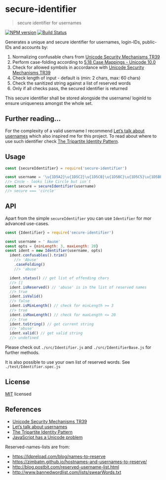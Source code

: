 # secure-identifier

> secure identifier for usernames

[![NPM version](https://badge.fury.io/js/secure-identifier.svg)](https://www.npmjs.com/package/secure-identifier/)
[![Build Status](https://secure.travis-ci.org/commenthol/secure-identifier.svg?branch=master)](https://travis-ci.org/commenthol/secure-identifier)

Generates a unique and secure identifier for usernames, login-IDs, public-IDs and accounts by:

1. Normalizing confusable chars from [Unicode Security Mechanisms TR39][]
2. Perform case-folding according to [5.18 Case Mappings - Unicode 10.0](http://www.unicode.org/versions/Unicode10.0.0/ch05.pdf)
3. Check for allowed symbols in accordance with [Unicode Security Mechanisms TR39][]
4. Check length of input - default is (min: 2 chars, max: 60 chars)
5. Check the sanitized string against a list of reserved words
6. Only if all checks pass, the secured identifier is returned

This secure identifier shall be stored alongside the username/ loginId to ensure uniqueness amongst the whole set.

## Further reading...

For the complexity of a valid username I recommend [Let’s talk about usernames][] which also inspired me for this project.
To read about where to use such identifier check [The Tripartite Identity Pattern][].

## Usage

```js
const {secureIdentifier} = require('secure-identifier')

const username = '\u{1D5A2}\u{1D5C2}\u{1D5CB}\u{1D5BC}\u{1D5C5}\u{1D5BE}'
//> 𝖢𝗂𝗋𝖼𝗅𝖾 - looks like Circle but isn`t
const secure = secureIdentifier(username)
//> secure === 'circle'
```

## API

Apart from the simple `secureIdentifier` you can use `Identifier` for mor advanced use-cases.

```js
const {Identifier} = require('secure-identifier')

const username = ' Аᖯ𝗎𝗌е'
const opts = {minLength: 3, maxLength: 20}
const ident = new Identifier(username, opts)
  ident.confusables().trim()
    //> 'Abuse'
    .caseFolding()
    //> 'abuse'

  ident.status() // get list of offending chars
  //> []
  ident.isReserved() // 'abuse' is in the list of reserved names
  //> true
  ident.isValid()
  //> false
  ident.isMinLength() // check for minLength >= 3
  //> true
  ident.isMaxLength() // check for maxLength <= 20
  //> true
  ident.toString() // get current string
  //> 'abuse'
  ident.valid() // get valid string
  //> undefined
```

Please check out `./src/Identifier.js` and `./src/IdentifierBase.js` for further methods.

It is also possible to use your own list of reserved words. See `./test/Identifier.spec.js`

## License

[MIT](./LICENSE.md) licensed

## References

- [Unicode Security Mechanisms TR39][]
- [Let’s talk about usernames][]
- [The Tripartite Identity Pattern][]
- [JavaScript has a Unicode problem][]

Reserved-names-lists are from:

- https://ldpreload.com/blog/names-to-reserve
- https://zimbatm.github.io/hostnames-and-usernames-to-reserve/
- http://blog.postbit.com/reserved-username-list.html
- http://www.bannedwordlist.com/lists/swearWords.txt

[Unicode Security Mechanisms TR39]: https://www.unicode.org/reports/tr39/
[Let’s talk about usernames]: https://www.b-list.org/weblog/2018/feb/11/usernames/
[The Tripartite Identity Pattern]: http://habitatchronicles.com/2008/10/the-tripartite-identity-pattern/
[JavaScript has a Unicode problem]: https://mathiasbynens.be/notes/javascript-unicode

